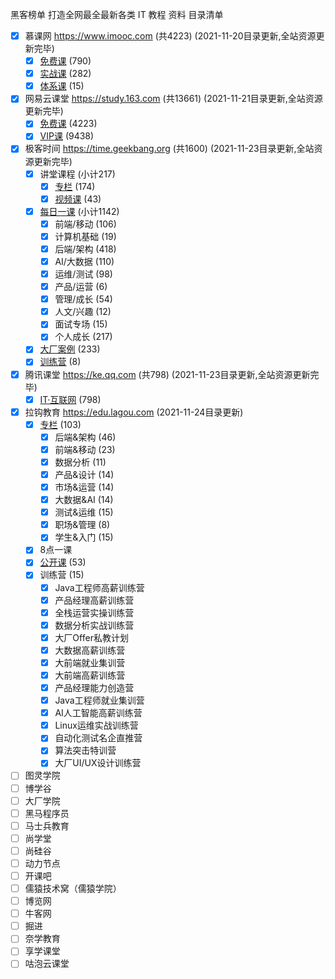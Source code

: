 黑客榜单 打造全网最全最新各类 IT 教程 资料 目录清单



- [x] 慕课网 https://www.imooc.com (共4223) (2021-11-20目录更新,全站资源更新完毕)
  - [x] [免费课](./imooc/free.md) (790)
  - [x] [实战课](./imooc/shizhan.md) (282)
  - [x] [体系课](./imooc/tixi.md) (15)
- [x] 网易云课堂 https://study.163.com (共13661) (2021-11-21目录更新,全站资源更新完毕)
  - [x] [免费课](./study163/free.md) (4223)
  - [x] [VIP课](./study163/vip.md) (9438)
- [x] 极客时间 https://time.geekbang.org (共1600) (2021-11-23目录更新,全站资源更新完毕)
  - [x] 讲堂课程 (小计217)
    - [x] [专栏](./jikeshijian/zhuanlan.md) (174)
    - [x] [视频课](./jikeshijian/shipin.md) (43)
  - [x] [每日一课](./jikeshijian/dailylesson.md) (小计1142)
    - [x] 前端/移动 (106)
    - [x] 计算机基础 (19)
    - [x] 后端/架构 (418)
    - [x] AI/大数据 (110)
    - [x] 运维/测试 (98)
    - [x] 产品/运营 (6)
    - [x] 管理/成长 (54)
    - [x] 人文/兴趣 (12)
    - [x] 面试专场 (15)
    - [x] 个人成长 (217)
  - [x] [大厂案例](./jikeshijian/dachanganli.md) (233)
  - [x] [训练营](./jikeshijian/xunlianying.md) (8)
- [x] 腾讯课堂 https://ke.qq.com (共798) (2021-11-23目录更新,全站资源更新完毕)
  - [x] [IT·互联网](./keqq/ithulianwang.md) (798)
- [x] 拉钩教育 https://edu.lagou.com (2021-11-24目录更新)
  - [x] [专栏](./lagou/zhuanlan.md) (103)
    - [x] 后端&架构 (46)
    - [x] 前端&移动 (23)
    - [x] 数据分析 (11)
    - [x] 产品&设计 (14)
    - [x] 市场&运营 (14)
    - [x] 大数据&AI (14)
    - [x] 测试&运维 (15)
    - [x] 职场&管理 (8)
    - [x] 学生&入门 (15)
  - [x] 8点一课
  - [x] [公开课](./lagou/gongkaike.md) (53)
  - [x] 训练营 (15)
    - [x] Java工程师高薪训练营
    - [x] 产品经理高薪训练营
    - [x] 全栈运营实操训练营
    - [x] 数据分析实战训练营
    - [x] 大厂Offer私教计划
    - [x] 大数据高薪训练营
    - [x] 大前端就业集训营
    - [x] 大前端高薪训练营
    - [x] 产品经理能力创造营
    - [x] Java工程师就业集训营
    - [x] AI人工智能高薪训练营
    - [x] Linux运维实战训练营
    - [x] 自动化测试名企直推营
    - [x] 算法突击特训营
    - [x] 大厂UI/UX设计训练营
- [ ] 图灵学院
- [ ] 博学谷
- [ ] 大厂学院
- [ ] 黑马程序员
- [ ] 马士兵教育
- [ ] 尚学堂
- [ ] 尚硅谷
- [ ] 动力节点
- [ ] 开课吧
- [ ] 儒猿技术窝（儒猿学院）
- [ ] 博览网
- [ ] 牛客网
- [ ] 掘进
- [ ] 奈学教育
- [ ] 享学课堂
- [ ] 咕泡云课堂
